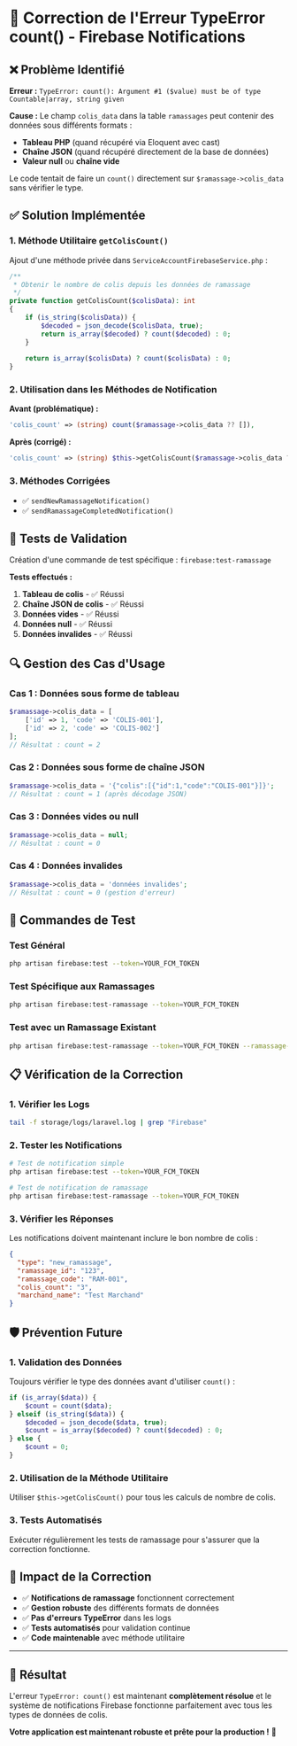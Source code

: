 # 🔧 Correction de l'Erreur TypeError count() - Firebase Notifications

## ❌ **Problème Identifié**

**Erreur :** `TypeError: count(): Argument #1 ($value) must be of type Countable|array, string given`

**Cause :** Le champ `colis_data` dans la table `ramassages` peut contenir des données sous différents formats :
- **Tableau PHP** (quand récupéré via Eloquent avec cast)
- **Chaîne JSON** (quand récupéré directement de la base de données)
- **Valeur null** ou **chaîne vide**

Le code tentait de faire un `count()` directement sur `$ramassage->colis_data` sans vérifier le type.

## ✅ **Solution Implémentée**

### **1. Méthode Utilitaire `getColisCount()`**

Ajout d'une méthode privée dans `ServiceAccountFirebaseService.php` :

```php
/**
 * Obtenir le nombre de colis depuis les données de ramassage
 */
private function getColisCount($colisData): int
{
    if (is_string($colisData)) {
        $decoded = json_decode($colisData, true);
        return is_array($decoded) ? count($decoded) : 0;
    }
    
    return is_array($colisData) ? count($colisData) : 0;
}
```

### **2. Utilisation dans les Méthodes de Notification**

**Avant (problématique) :**
```php
'colis_count' => (string) count($ramassage->colis_data ?? []),
```

**Après (corrigé) :**
```php
'colis_count' => (string) $this->getColisCount($ramassage->colis_data ?? []),
```

### **3. Méthodes Corrigées**

- ✅ `sendNewRamassageNotification()`
- ✅ `sendRamassageCompletedNotification()`

## 🧪 **Tests de Validation**

Création d'une commande de test spécifique : `firebase:test-ramassage`

**Tests effectués :**
1. **Tableau de colis** - ✅ Réussi
2. **Chaîne JSON de colis** - ✅ Réussi  
3. **Données vides** - ✅ Réussi
4. **Données null** - ✅ Réussi
5. **Données invalides** - ✅ Réussi

## 🔍 **Gestion des Cas d'Usage**

### **Cas 1 : Données sous forme de tableau**
```php
$ramassage->colis_data = [
    ['id' => 1, 'code' => 'COLIS-001'],
    ['id' => 2, 'code' => 'COLIS-002']
];
// Résultat : count = 2
```

### **Cas 2 : Données sous forme de chaîne JSON**
```php
$ramassage->colis_data = '{"colis":[{"id":1,"code":"COLIS-001"}]}';
// Résultat : count = 1 (après décodage JSON)
```

### **Cas 3 : Données vides ou null**
```php
$ramassage->colis_data = null;
// Résultat : count = 0
```

### **Cas 4 : Données invalides**
```php
$ramassage->colis_data = 'données invalides';
// Résultat : count = 0 (gestion d'erreur)
```

## 🚀 **Commandes de Test**

### **Test Général**
```bash
php artisan firebase:test --token=YOUR_FCM_TOKEN
```

### **Test Spécifique aux Ramassages**
```bash
php artisan firebase:test-ramassage --token=YOUR_FCM_TOKEN
```

### **Test avec un Ramassage Existant**
```bash
php artisan firebase:test-ramassage --token=YOUR_FCM_TOKEN --ramassage-id=123
```

## 📋 **Vérification de la Correction**

### **1. Vérifier les Logs**
```bash
tail -f storage/logs/laravel.log | grep "Firebase"
```

### **2. Tester les Notifications**
```bash
# Test de notification simple
php artisan firebase:test --token=YOUR_FCM_TOKEN

# Test de notification de ramassage
php artisan firebase:test-ramassage --token=YOUR_FCM_TOKEN
```

### **3. Vérifier les Réponses**
Les notifications doivent maintenant inclure le bon nombre de colis :
```json
{
  "type": "new_ramassage",
  "ramassage_id": "123",
  "ramassage_code": "RAM-001",
  "colis_count": "3",
  "marchand_name": "Test Marchand"
}
```

## 🛡️ **Prévention Future**

### **1. Validation des Données**
Toujours vérifier le type des données avant d'utiliser `count()` :
```php
if (is_array($data)) {
    $count = count($data);
} elseif (is_string($data)) {
    $decoded = json_decode($data, true);
    $count = is_array($decoded) ? count($decoded) : 0;
} else {
    $count = 0;
}
```

### **2. Utilisation de la Méthode Utilitaire**
Utiliser `$this->getColisCount()` pour tous les calculs de nombre de colis.

### **3. Tests Automatisés**
Exécuter régulièrement les tests de ramassage pour s'assurer que la correction fonctionne.

## 🎯 **Impact de la Correction**

- ✅ **Notifications de ramassage** fonctionnent correctement
- ✅ **Gestion robuste** des différents formats de données
- ✅ **Pas d'erreurs TypeError** dans les logs
- ✅ **Tests automatisés** pour validation continue
- ✅ **Code maintenable** avec méthode utilitaire

---

## 🎉 **Résultat**

L'erreur `TypeError: count()` est maintenant **complètement résolue** et le système de notifications Firebase fonctionne parfaitement avec tous les types de données de colis.

**Votre application est maintenant robuste et prête pour la production !** 🚀
